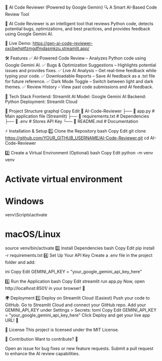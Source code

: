 📌 AI Code Reviewer (Powered by Google Gemini)
🔍 A Smart AI-Based Code Review Tool

🔹 AI Code Reviewer is an intelligent tool that reviews Python code, detects potential bugs, optimizations, and best practices, and provides feedback using Google Gemini AI.

🚀 Live Demo: https://gen-ai-code-reviewer-oxcbwhptfzmgdfmdasmkzu.streamlit.app/

🛠 Features
✅ AI-Powered Code Review – Analyzes Python code using Google Gemini AI.
✅ Bugs & Optimization Suggestions – Highlights potential issues and provides fixes.
✅ Live AI Analysis – Get real-time feedback while typing your code.
✅ Downloadable Reports – Save AI feedback as a .txt file for future reference.
✅ Dark Mode Toggle – Switch between light and dark themes.
✅ Review History – View past code submissions and AI feedback.

🚀 Tech Stack
Frontend: Streamlit
AI Model: Google Gemini AI
Backend: Python
Deployment: Streamlit Cloud

📂 Project Structure
graphql
Copy
Edit
📂 AI-Code-Reviewer
├── 📄 app.py                # Main application file (Streamlit)
├── 📄 requirements.txt      # Dependencies
├── 📄 .env                  # Stores API Key 
└── 📄 README.md             # Documentation

⚡ Installation & Setup
1️⃣ Clone the Repository
bash
Copy
Edit
git clone https://github.com/YOUR_GITHUB_USERNAME/AI-Code-Reviewer.git
cd AI-Code-Reviewer

2️⃣ Create a Virtual Environment (Optional)
bash
Copy
Edit
python -m venv venv
# Activate virtual environment
# Windows
venv\Scripts\activate

# macOS/Linux
source venv/bin/activate
3️⃣ Install Dependencies
bash
Copy
Edit
pip install -r requirements.txt
4️⃣ Set Up Your API Key
Create a .env file in the project folder and add:

ini
Copy
Edit
GEMINI_API_KEY = "your_google_gemini_api_key_here"

5️⃣ Run the Application
bash
Copy
Edit
streamlit run app.py
Now, open http://localhost:8501/ in your browser! 🎉

🌍 Deployment
1️⃣ Deploy on Streamlit Cloud (Easiest)
Push your code to GitHub.
Go to Streamlit Cloud and connect your GitHub repo.
Add your GEMINI_API_KEY under Settings > Secrets:
toml
Copy
Edit
GEMINI_API_KEY = "your_google_gemini_api_key_here"
Click Deploy and get your live app URL! 🚀

📜 License
This project is licensed under the MIT License.

🤝 Contribution
Want to contribute? 🚀

Open an issue for bug fixes or new feature requests.
Submit a pull request to enhance the AI review capabilities.
